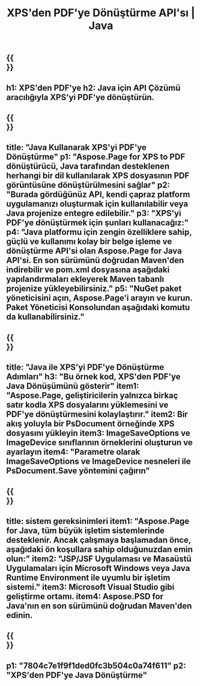﻿---
translation: true
template: /_templates/_conversion-child-java.md
title: XPS'den PDF'ye Dönüştürme API'sı | Java
url: /java/conversion/xps-to-pdf/
description: XPS formatı için PDF dosyasına örnek Java dönüştürme kodu. Herhangi bir Web veya Masaüstü Java tabanlı uygulamada XPS'yi PDF'ye dönüştürmek için bu örnek kodu kullanın.
informat: XPS
outformat: PDF
otherformats: EPS PS
---

{{<section banner>}}
---
h1: XPS'den PDF'ye
h2: Java için API Çözümü aracılığıyla XPS'yi PDF'ye dönüştürün.
---

{{<section overview>}}
---
title: "Java Kullanarak XPS'yi PDF'ye Dönüştürme"
p1: "Aspose.Page for XPS to PDF dönüştürücü, Java tarafından desteklenen herhangi bir dil kullanılarak XPS dosyasının PDF görüntüsüne dönüştürülmesini sağlar"
p2: "Burada gördüğünüz API, kendi çapraz platform uygulamanızı oluşturmak için kullanılabilir veya Java projenize entegre edilebilir."
p3: "XPS'yi PDF'ye dönüştürmek için şunları kullanacağız:"
p4: "Java platformu için zengin özelliklere sahip, güçlü ve kullanımı kolay bir belge işleme ve dönüştürme API'si olan Aspose.Page for Java API'si. En son sürümünü doğrudan Maven'den indirebilir ve pom.xml dosyasına aşağıdaki yapılandırmaları ekleyerek Maven tabanlı projenize yükleyebilirsiniz."
p5: "NuGet paket yöneticisini açın, Aspose.Page'i arayın ve kurun. Paket Yöneticisi Konsolundan aşağıdaki komutu da kullanabilirsiniz."
---

{{<section feature1>}}
---
title: "Java ile XPS'yi PDF'ye Dönüştürme Adımları"
h3: "Bu örnek kod, XPS'den PDF'ye Java Dönüşümünü gösterir"
item1: "Aspose.Page, geliştiricilerin yalnızca birkaç satır kodla XPS dosyalarını yüklemesini ve PDF'ye dönüştürmesini kolaylaştırır."
item2: Bir akış yoluyla bir PsDocument örneğinde XPS dosyasını yükleyin
item3: ImageSaveOptions ve ImageDevice sınıflarının örneklerini oluşturun ve ayarlayın
item4: "Parametre olarak ImageSaveOptions ve ImageDevice nesneleri ile PsDocument.Save yöntemini çağırın"
---

{{<section feature2>}}
---
title: sistem gereksinimleri
item1: "Aspose.Page for Java, tüm büyük işletim sistemlerinde desteklenir. Ancak çalışmaya başlamadan önce, aşağıdaki ön koşullara sahip olduğunuzdan emin olun:"
item2: "JSP/JSF Uygulaması ve Masaüstü Uygulamaları için Microsoft Windows veya Java Runtime Environment ile uyumlu bir işletim sistemi."
item3: Microsoft Visual Studio gibi geliştirme ortamı.
item4: Aspose.PSD for Java'nın en son sürümünü doğrudan Maven'den edinin.
---

{{<section gist>}}
---
p1: "7804c7e1f9f1ded0fc3b504c0a74f611"
p2: "XPS'den PDF'ye Java Dönüştürme"
---
